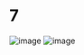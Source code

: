 # 7
![image](https://user-images.githubusercontent.com/91714397/146625794-250b0b46-d4a2-45a8-a8da-40f802adb2bb.png)
![image](https://user-images.githubusercontent.com/91714397/146625795-7e7c39ab-1985-4726-9969-f3b08da8ecca.png)
